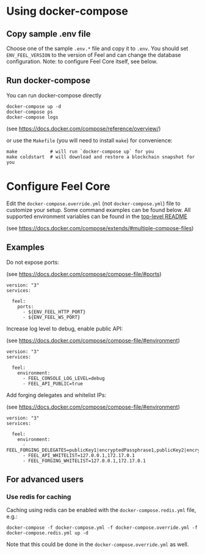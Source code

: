 # Using docker-compose

## Copy sample .env file

Choose one of the sample `.env.*` file and copy it to `.env`.
You should set `ENV_FEEL_VERSION` to the version of Feel and can change the database configuration.
Note: to configure Feel Core itself, see below.

## Run docker-compose

You can run docker-compose directly

```
docker-compose up -d
docker-compose ps
docker-compose logs
```
(see https://docs.docker.com/compose/reference/overview/)

or use the `Makefile` (you will need to install `make`) for convenience:

```
make            # will run `docker-compose up` for you
make coldstart  # will download and restore a blockchain snapshot for you
```

# Configure Feel Core

Edit the `docker-compose.override.yml` (not `docker-compose.yml`) file to customize your setup.
Some command examples can be found below. All supported environment variables can be found in the [top-level README](../README.md#command-line-options)

(see https://docs.docker.com/compose/extends/#multiple-compose-files)

## Examples

Do not expose ports:

(see https://docs.docker.com/compose/compose-file/#ports)

```
version: "3"
services:

  feel:
    ports:
      - ${ENV_FEEL_HTTP_PORT}
      - ${ENV_FEEL_WS_PORT}
```

Increase log level to debug, enable public API:

(see https://docs.docker.com/compose/compose-file/#environment)

```
version: "3"
services:

  feel:
    environment:
      - FEEL_CONSOLE_LOG_LEVEL=debug
      - FEEL_API_PUBLIC=true
```

Add forging delegates and whitelist IPs:

(see https://docs.docker.com/compose/compose-file/#environment)

```
version: "3"
services:

  feel:
    environment:
      - FEEL_FORGING_DELEGATES=publicKey1|encryptedPassphrase1,publicKey2|encryptedPassphrase2
      - FEEL_API_WHITELIST=127.0.0.1,172.17.0.1
      - FEEL_FORGING_WHITELIST=127.0.0.1,172.17.0.1
```

## For advanced users

### Use redis for caching

Caching using redis can be enabled with the `docker-compose.redis.yml` file, e.g.:

`docker-compose -f docker-compose.yml -f docker-compose.override.yml -f docker-compose.redis.yml up -d`

Note that this could be done in the `docker-compose.override.yml` as well.
